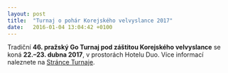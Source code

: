 ```yaml
---
layout: post
title:  "Turnaj o pohár Korejského velvyslance 2017"
date:   2016-01-04 13:04:42 +0100
---
```


Tradiční **46. pražský Go Turnaj pod záštitou Korejského velvyslance** se koná **22.–23. dubna 2017**,
v prostorách Hotelu Duo. Více informací naleznete na [Stránce Turnaje](http://kac.j2m.cz/index_cz.html).
